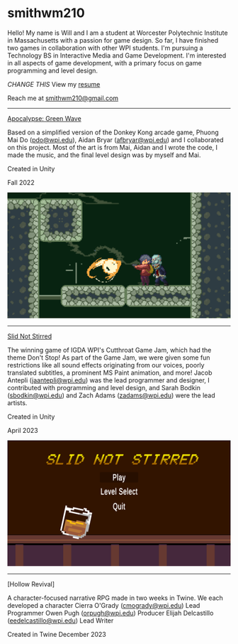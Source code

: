 # smithwm210

Hello! My name is Will and I am a student at Worcester Polytechnic Institute in Massachusetts with a passion for game design. So far, I have finished two games in collaboration with other WPI students. I'm pursuing a Technology BS in Interactive Media and Game Development. I'm interested in all aspects of game development, with a primary focus on game programming and level design.

*CHANGE THIS* View my [resume](/Assets/Resume-SmithW.pdf)

Reach me at smithwm210@gmail.com

-------------------------------------

[Apocalypse: Green Wave](https://smithwm210.github.io/green-wave/Releases-builds/index.html)

Based on a simplified version of the Donkey Kong arcade game, Phuong Mai Do (pdo@wpi.edu), Aidan Bryar (afbryar@wpi.edu) and I collaborated on this project. Most of the art is from Mai, Aidan and I wrote the code, I made the music, and the final level design was by myself and Mai.

Created in Unity

Fall 2022

![Game Screenshot](/Assets/green-wave-img1.png)

-------------------------------------

[Slid Not Stirred](https://smithwm210.github.io/slid-not-stirred/Releases-builds/index.html)

The winning game of IGDA WPI's Cutthroat Game Jam, which had the theme Don't Stop! As part of the Game Jam, we were given some fun restrictions like all sound effects originating from our voices, poorly translated subtitles, a prominent MS Paint animation, and more! Jacob Antepli (jaantepli@wpi.edu) was the lead programmer and designer, I contributed with programming and level design, and Sarah Bodkin (sbodkin@wpi.edu) and Zach Adams (zadams@wpi.edu) were the lead artists.

Created in Unity

April 2023

![Game Screenshot](/Assets/sns-img1.png)

-------------------------------------

[Hollow Revival]

A character-focused narrative RPG made in two weeks in Twine. We each developed a character
Cierra O'Grady (cmogrady@wpi.edu) Lead Programmer
Owen Pugh (orpugh@wpi.edu) Producer
Elijah Delcastillo (eedelcastillo@wpi.edu) Lead Writer

Created in Twine
December 2023
